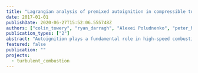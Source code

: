 ```yaml
---
title: "Lagrangian analysis of premixed autoignition in compressible turbulence"
date: 2017-01-01
publishDate: 2020-06-27T15:52:06.555748Z
authors: ["colin_towery", "ryan_darragh", "Alexei Poludnenko", "peter_hamlington"]
publication_types: ["2"]
abstract: "Autoignition plays a fundamental role in high-speed combustion systems, such as scramjet engines, where combustion occurs at large Karlovitz numbers and the turbulence can be highly compressible, with turbulence Mach numbers Mat textgreater 0.1. The effects of compressible turbulence on the ignition delay time and intermittency of autoignition in high-speed combustion are investigated here using direct numerical simulations of three-dimensional, reactive, homogeneous isotropic turbulence with single-step Arrhenius reaction kinetics. Probability distributions of the fuel massfraction and reaction rate reveal large increases in intermittency and small-scale structure between the linear and non-linear compressibility regimes, with eddy shocklets appearing at Mat textgreater 0.4. Detailed time histories of ﬂuid parcel pathlines are analyzed in the Lagrangian reference frame for Mat = 0.2, 0.4, and 0.6. Results indicate that at the turbulence Mach numbers expected in scramjet engines, compressibility signiﬁcantly shortens ignition delay time, and both subsonic and supersonic spontaneous autoignition waves can be formed simultaneously in both the linear and non-linear compressibility regimes."
featured: false
publication: ""
projects:
  - turbulent_combustion
---
```


